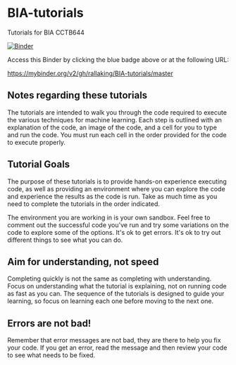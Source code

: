 # BIA-tutorials
Tutorials for BIA CCTB644

[![Binder](https://mybinder.org/badge_logo.svg)](https://mybinder.org/v2/gh/rallaking/BIA-tutorials/master)

Access this Binder by clicking the blue badge above or at the following URL:

https://mybinder.org/v2/gh/rallaking/BIA-tutorials/master


## Notes regarding these tutorials
The tutorials are intended to walk you through the code required to execute the various techniques for machine learning. Each step is outlined with an explanation of the code, an image of the code, and a cell for you to type and run the code. You must run each cell in the order provided for the code to execute properly.

## Tutorial Goals
The purpose of these tutorials is to provide hands-on experience executing code, as well as providing an environment where you can explore the code and experience the results as the code is run. Take as much time as you need to complete the tutorials in the order indicated.  

The environment you are working in is your own sandbox. Feel free to comment out the successful code you've run and try some variations on the code to explore some of the options. It's ok to get errors. It's ok to try out different things to see what you can do.

## Aim for understanding, not speed
Completing quickly is not the same as completing with understanding. Focus on understanding what the tutorial is explaining, not on running code as fast as you can. The sequence of the tutorials is designed to guide your learning, so focus on learning each one before moving to the next one.

## Errors are not bad! 
Remember that error messages are not bad, they are there to help you fix your code. If you get an error, read the message and then review your code to see what needs to be fixed.
